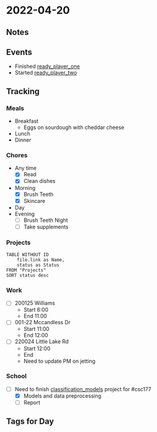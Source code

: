 # 2022-04-20
## Notes

## Events
- Finished [ready_player_one](../Reviews/Books/ready_player_one.md)
- Started [ready_player_two](../Reviews/Books/ready_player_two.md)

## Tracking
### Meals
- Breakfast
	- Eggs on sourdough with cheddar cheese
- Lunch
- Dinner

### Chores
- Any time
	- [x] Read
	- [x] Clean dishes
- Morning
	- [x] Brush Teeth
	- [x] Skincare
- Day
- Evening
	- [ ] Brush Teeth Night
	- [ ] Take supplements

### Projects
```dataview
TABLE WITHOUT ID
	file.link as Name,
	status as Status
FROM "Projects"
SORT status desc
```

### Work
- [ ] 200125 Williams
	- Start 6:00
	- End 11:00
- [ ] 001-22 Mccandless Dr
	- Start 11:00
	- End 12:00
- [ ] 220024 Little Lake Rd
	- Start 12:00
	- End
	- Need to update PM on jetting
### School
- [ ] Need to finish [classification_models](../Projects/classification_models.md) project for #csc177 
	- [x] Models and data preprocessing
	- [ ] Report

## Tags for Day